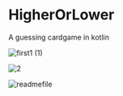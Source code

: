 # HigherOrLower
A guessing cardgame in kotlin

![first1 (1)](https://user-images.githubusercontent.com/113104745/202161093-25ae1e15-1e77-4705-9649-1fa9965c7c99.png)

![2](https://user-images.githubusercontent.com/113104745/202161126-53eeaaff-cb80-4c72-9f81-0f2df1b331b3.png)

![readmefile](https://user-images.githubusercontent.com/113104745/202161150-034bbc3d-c0ec-44af-b318-a727fd4769ca.png)

